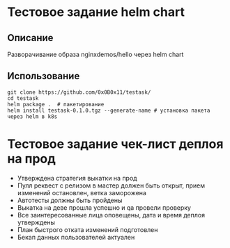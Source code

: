 # Тестовое задание helm chart

## Описание

Разворачивание образа nginxdemos/hello через helm chart


## Использование
```
git clone https://github.com/0x0B0x11/testask/  
cd testask  
helm package .  # пакетирование  
helm install testask-0.1.0.tgz --generate-name # установка пакета через helm в k8s  
```
# Тестовое задание чек-лист деплоя на прод

- Утверждена стратегия выкатки на прод  
- Пулл реквест с релизом в мастер должен быть открыт, прием изменений остановлен, ветка заморожена  
- Автотесты должны быть пройдены   
- Выкатка на деве прошла успешно и qa провели проверку  
- Все заинтересованные лица оповещены, дата и время деплоя утверждены  
- План быстрого отката изменений подготовлен
- Бекап данных пользователей актуален


